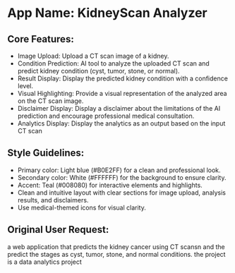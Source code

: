 # **App Name**: KidneyScan Analyzer

## Core Features:

- Image Upload: Upload a CT scan image of a kidney.
- Condition Prediction: AI tool to analyze the uploaded CT scan and predict kidney condition (cyst, tumor, stone, or normal).
- Result Display: Display the predicted kidney condition with a confidence level.
- Visual Highlighting: Provide a visual representation of the analyzed area on the CT scan image.
- Disclaimer Display: Display a disclaimer about the limitations of the AI prediction and encourage professional medical consultation.
- Analytics Display: Display the analytics as an output based on the input CT scan

## Style Guidelines:

- Primary color: Light blue (#B0E2FF) for a clean and professional look.
- Secondary color: White (#FFFFFF) for the background to ensure clarity.
- Accent: Teal (#008080) for interactive elements and highlights.
- Clean and intuitive layout with clear sections for image upload, analysis results, and disclaimers.
- Use medical-themed icons for visual clarity.

## Original User Request:
a web application that predicts the kidney cancer using CT scansn and the predict the stages as cyst, tumor, stone, and normal conditions. the project is a data analytics project
  